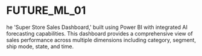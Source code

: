 # FUTURE_ML_01
he 'Super Store Sales Dashboard,' built using Power BI with integrated AI forecasting capabilities. This dashboard provides a comprehensive view of sales performance across multiple dimensions including category, segment, ship mode, state, and time. 
